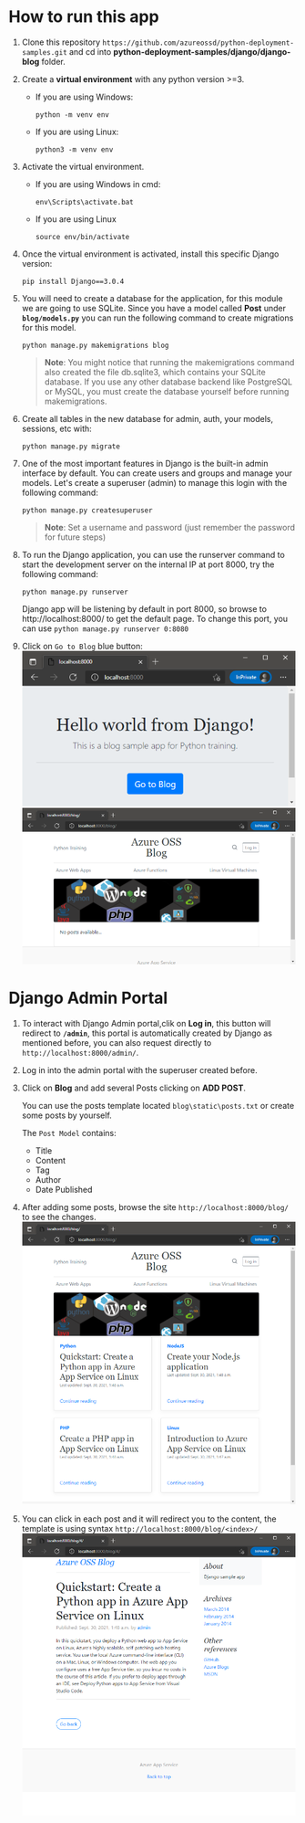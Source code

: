 # How to run this app 
1. Clone this repository `https://github.com/azureossd/python-deployment-samples.git` and cd into **python-deployment-samples/django/django-blog** folder.
2. Create a **virtual environment** with any python version >=3.
    - If you are using Windows:
        ```shell
        python -m venv env
        ```
    - If you are using Linux:
        ```shell
        python3 -m venv env
       ```
3. Activate the virtual environment.
    - If you are using Windows in cmd:
        ```shell
        env\Scripts\activate.bat
        ```
    - If you are using Linux
        ```shell
        source env/bin/activate
        ```
4. Once the virtual environment is activated, install this specific Django version:
    ```shell
    pip install Django==3.0.4
    ```
5. You will need to create a database for the application, for this module we are going to use SQLite. Since you have a model called **Post** under **`blog/models.py`** you can run the following command to create migrations for this model.
    ```shell
    python manage.py makemigrations blog
    ```
   >**Note**: You might notice that running the makemigrations command also created the file db.sqlite3, which contains your SQLite database. If you use any other database backend like PostgreSQL or MySQL, you must create the database yourself before running makemigrations.
6. Create all tables in the new database for admin, auth, your models, sessions, etc with:
    ```shell
    python manage.py migrate
    ```
7. One of the most important features in Django is the built-in admin interface by default. You can create users and groups and manage your models. Let's create a superuser (admin) to manage this login with the following command:

    ```shell
    python manage.py createsuperuser
    ```
    >**Note**: Set a username and password (just remember the password for future steps) 
8. To run the Django application, you can use the runserver command to start the development server on the internal IP at port 8000, try the following command:
    ```shell
    python manage.py runserver
    ```

     Django app will be listening by default in port 8000, so browse to http://localhost:8000/ to get the default page. To change this port, you can use `python manage.py runserver 0:8080`
9. Click on `Go to Blog` blue button:
 ![image](./django-blog-1.png)
 ![image](./django-blog-2.png)

# Django Admin Portal
1. To interact with Django Admin portal,clik on **Log in**, this button will redirect to **`/admin`**, this portal is automatically created by Django as mentioned before, you can also request directly to `http://localhost:8000/admin/`.
2. Log in into the admin portal with the superuser created before.
3. Click on **Blog** and add several Posts clicking on **ADD POST**. 

   You can use the posts template located `blog\static\posts.txt` or create some posts by yourself.

   The `Post Model` contains:
    - Title
    - Content
    - Tag
    - Author
    - Date Published
4. After adding some posts, browse the site `http://localhost:8000/blog/` to see the changes.
 ![image](./django-blog-3.png)

5. You can click in each post and it will redirect you to the content, the template is  using syntax `http://localhost:8000/blog/<index>/`
![image](./django-blog-4.png)


